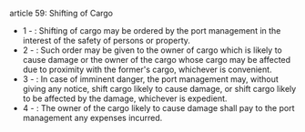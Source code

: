 article 59: Shifting of Cargo

<ul>
			<li>1 - : Shifting of cargo may be ordered by the port management in the interest of the safety of persons or property. <ul>
			</ul></li>			<li>2 - : Such order may be given to the owner of cargo which is likely to cause damage or the owner of the cargo whose cargo may be affected due to proximity with the former&#39;s cargo, whichever is convenient. <ul>
			</ul></li>			<li>3 - : In case of imminent danger, the port management may, without giving any notice, shift cargo likely to cause damage, or shift cargo likely to be affected by the damage, whichever is expedient. <ul>
			</ul></li>			<li>4 - : The owner of the cargo likely to cause damage shall pay to the port management any expenses incurred.<ul>
			</ul></li></ul>